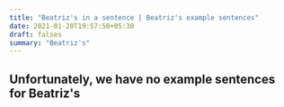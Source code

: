 ```yaml
---
title: "Beatriz's in a sentence | Beatriz's example sentences"
date: 2021-01-20T19:57:50+05:30
draft: falses
summary: "Beatriz's"
---
```

## Unfortunately, we have no example sentences for Beatriz's                 
